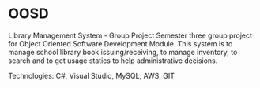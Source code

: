 OOSD
====

Library Management System - Group Project
Semester three group project for Object Oriented Software Development Module.
This system is to manage school library book issuing/receiving, to manage inventory, to search and to get usage statics to help administrative decisions. 

Technologies: C#, Visual Studio, MySQL, AWS, GIT
